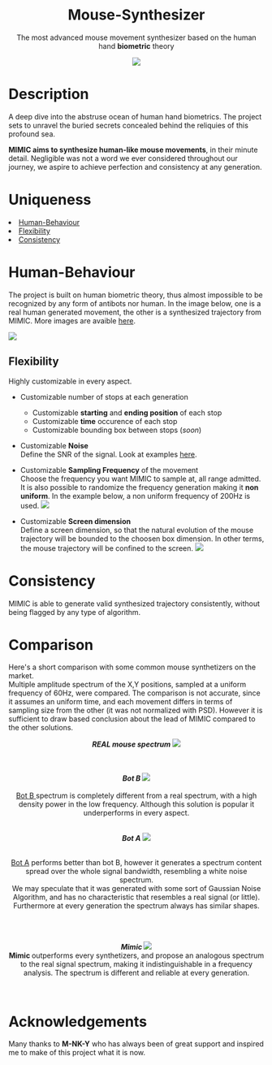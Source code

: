<div align="center">
<h1> <b> Mouse-Synthesizer</b></h1>
<p>The most advanced mouse movement synthesizer based on the human hand <b>biometric</b> theory</p>
<img src="https://avatars.githubusercontent.com/u/121403675?s=400&u=4ce7a2f06e85191ad4e375ea7128b5b5717baf8a&v=4)">
</div>

# Description

A deep dive into the abstruse ocean of human hand biometrics. 
The project sets to unravel the buried secrets concealed behind the reliquies of this profound sea.

<b>MIMIC aims to synthesize human-like mouse movements</b>, in their minute detail.
Negligible was not a word we ever considered throughout our journey, we aspire to achieve perfection and consistency at any generation.

# Uniqueness

<li><a href="#human-behaviour">Human-Behaviour</a></li>
<li><a href="#flexibility">Flexibility</a></li>
<li><a href="#consistency">Consistency</a></li>

# Human-Behaviour

The project is built on human biometric theory, thus almost impossible to be recognized by any form of antibots nor human.
In the image below, one is a real human generated movement, the other is a synthesized trajectory from MIMIC.
More images are avaible <a href="https://github.com/MIMIC-LOGICS/Mouse-Synthesizer/tree/main/images">here</a>.

<img src="https://raw.githubusercontent.com/MIMIC-LOGICS/Mouse-Synthesizer/main/images/sample_1.png">

## Flexibility

Highly customizable in every aspect.

- Customizable number of stops at each generation
  - Customizable <b>starting</b> and <b>ending position</b> of each stop</li>
  - Customizable <b>time</b> occurence of each stop  </li>
  - Customizable bounding box between stops (<i>soon</i>)
- Customizable <b>Noise</b><br>
  Define the SNR of the signal. Look at examples <a href="https://github.com/MIMIC-LOGICS/Mouse-Synthesizer/tree/main/images/SNR">here</a>.

- Customizable <b>Sampling Frequency</b> of the movement<br>
  Choose the frequency you want MIMIC to sample at, all range admitted. It is also possible to randomize the frequency generation making it <b>non         uniform</b>. In the example below, a non uniform frequency of 200Hz is used.
  <img src="https://github.com/MIMIC-LOGICS/Mouse-Synthesizer/blob/main/images/frequency/sample_200HZ.png">

- Customizable <b>Screen dimension</b><br>
  Define a screen dimension, so that the natural evolution of the mouse trajectory will be bounded to the choosen box dimension.
  In other terms, the mouse trajectory will be confined to the screen.
  <img src="https://raw.githubusercontent.com/MIMIC-LOGICS/Mouse-Synthesizer/main/images/self-correcting/self-correcting4.png">

 

# Consistency

MIMIC is able to generate valid synthesized trajectory consistently, without being flagged by any type of algorithm.

# Comparison

Here's a short comparison with some common mouse synthetizers on the market.<br>
Multiple amplitude spectrum of the X,Y positions, sampled at a uniform frequency of 60Hz, were compared. The comparison is not accurate, since it assumes an uniform time, and each movement differs in terms of sampling size from the other (it was not normalized with PSD). However it is sufficient to draw based conclusion about the lead of MIMIC compared to the other solutions.

<div align="center">
<i><b> REAL mouse spectrum</b> </i>
<img src="https://github.com/MIMIC-LOGICS/Mouse-Synthesizer/blob/main/images/spectrum/REAL/REAL-6.png">

<br><br>
<i><b> Bot B  </b></i>
<img src="https://github.com/MIMIC-LOGICS/Mouse-Synthesizer/blob/main/images/spectrum/botB/AI-PARSER-FFT.png">
<br><br><a href="https://github.com/MIMIC-LOGICS/Mouse-Synthesizer/tree/main/images/spectrum/botB">Bot B </a> spectrum is completely different from a real spectrum, with a high density power in the low frequency. Although this solution is popular it underperforms in every aspect.
<br><br>

<i><b> Bot A</b> </i>
<img src="https://github.com/MIMIC-LOGICS/Mouse-Synthesizer/blob/main/images/spectrum/botA/MACT-1.png">

<br><a href="https://github.com/MIMIC-LOGICS/Mouse-Synthesizer/tree/main/images/spectrum/botA">Bot A</a> performs better than bot B, however it generates a spectrum content spread over the whole signal bandwidth, resembling a white noise spectrum. <br> We may speculate that it was generated with some sort of Gaussian Noise Algorithm, and has no characteristic that resembles a real signal (or little).<br> Furthermore at every generation the spectrum always has similar shapes.

<br><br>

<i><b> Mimic </b> </i>
<img src="https://github.com/MIMIC-LOGICS/Mouse-Synthesizer/blob/main/images/spectrum/MIMIC/GENERATED-1.png">
<br><b> Mimic </b> outperforms every synthetizers, and propose an analogous spectrum to the real signal spectrum, making it indistinguishable in a frequency analysis. The spectrum is different and reliable at every generation.

<br>
</div>

# Acknowledgements

Many thanks to <b>M-NK-Y</b> who has always been of great support and inspired me to make of this project what it is now.
